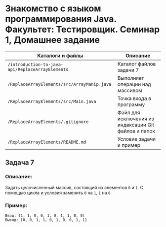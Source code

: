 # Знакомство с языком программирования Java. Факультет: Тестировщик. Семинар 1, Домашнее задание

Каталоги и файлы                                 | Описание
-------------------------------------------------|-----------------------------------------------------
`/introduction-to-java-api/ReplaceArrayElements` | Каталог файлов задачи 7
`/ReplaceArrayElements/src/ArrayManip.java`      | Выполняет операции над массивом
`/ReplaceArrayElements/src/Main.java`            | Точка входа в программу
`/ReplaceArrayElements/.gitignore`               | Файл для исключения из индексации Git файлов и папок
`/ReplaceArrayElements/README.md`                | Условие задачи и пример

## Задача 7

### Описание:

Задать целочисленный массив, состоящий из элементов `0` и `1`. С помощью цикла и условия заменить `0` на `1`, `1` на `0`.

### Пример:

```
Ввод: [1, 1, 0, 0, 1, 0, 1, 1, 0, 0]
Вывод: [0, 0, 1, 1, 0, 1, 0, 0, 1, 1]
```

